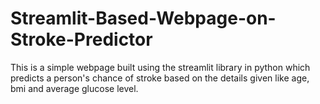 # Streamlit-Based-Webpage-on-Stroke-Predictor
This is a simple webpage built using the streamlit library in python which predicts a person's chance of stroke based on the details given like age, bmi and average glucose level. 
